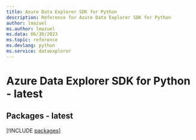 ```yaml
---
title: Azure Data Explorer SDK for Python
description: Reference for Azure Data Explorer SDK for Python
author: lmazuel
ms.author: lmazuel
ms.data: 06/30/2023
ms.topic: reference
ms.devlang: python
ms.service: dataexplorer
---
```

# Azure Data Explorer SDK for Python - latest
## Packages - latest
[!INCLUDE [packages](data-explorer-index.md)]